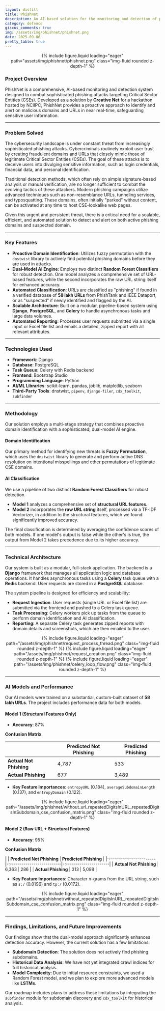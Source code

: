 ```yaml
---
layout: distill
title: PhishNet
description: An AI-based solution for the monitoring and detection of phishing domains and URLs.
category: defence
giscus_comments: true
img: /assets/img/phishnet/phishnet.png
date: 2025-09-06
pretty_table: true
---
```


<center>
{% include figure.liquid loading="eager" path="assets/img/phishnet/phishnet.png" class="img-fluid rounded z-depth-1" %}
</center>

### Project Overview

PhishNet is a comprehensive, AI-based monitoring and detection system designed to combat sophisticated phishing attacks targeting Critical Sector Entities (CSEs). Developed as a solution by **Creative Net** for a hackathon hosted by NCIIPC, PhishNet provides a proactive approach to identify and alert on malicious domains and URLs in near real-time, safeguarding sensitive user information.

---

### Problem Solved

The cybersecurity landscape is under constant threat from increasingly sophisticated phishing attacks. Cybercriminals routinely exploit user trust by creating fraudulent domains and URLs that closely mimic those of legitimate Critical Sector Entities (CSEs). The goal of these attacks is to deceive users into divulging sensitive information, such as login credentials, financial data, and personal identification.

Traditional detection methods, which often rely on simple signature-based analysis or manual verification, are no longer sufficient to combat the evolving tactics of these attackers. Modern phishing campaigns utilize advanced techniques such as non-resemblance URLs, tunneling services, and typosquatting. These domains, often initially "parked" without content, can be activated at any time to host CSE-lookalike web pages.

Given this urgent and persistent threat, there is a critical need for a scalable, efficient, and automated solution to detect and alert on both active phishing domains and suspected domain.

---

### Key Features

- **Proactive Domain Identification**: Utilizes fuzzy permutation with the `dnstwist` library to actively find potential phishing domains before they are used in attacks.
- **Dual-Model AI Engine**: Employs two distinct **Random Forest Classifiers** for robust detection. One model analyzes a comprehensive set of URL-based features, while the second incorporates the raw URL string itself for enhanced accuracy.
- **Automated Classification**: URLs are classified as "phishing" if found in a verified database of **58 lakh URLs** from PhishTank and IEEE Dataport, or as "suspected" if newly identified and flagged by the AI.
- **Scalable Architecture**: Built on a modular, pipeline-based system using **Django**, **PostgreSQL**, and **Celery** to handle asynchronous tasks and large data volumes.
- **Automated Reporting**: Processes user requests submitted via a single input or Excel file list and emails a detailed, zipped report with all relevant attributes.

---

### Technologies Used

- **Framework**: Django
- **Database**: PostgreSQL
- **Task Queue**: Celery with Redis backend
- **Frontend**: Bootstrap Studio
- **Programming Language**: Python
- **AI/ML Libraries**: scikit-learn, pandas, joblib, matplotlib, seaborn
- **Third-Party Tools**: dnstwist, `pipenv`, `django-filer`, `cdx_toolkit`, `subfinder`

---

### Methodology

Our solution employs a multi-stage strategy that combines proactive domain identification with a sophisticated, dual-model AI engine.

#### Domain Identification

Our primary method for identifying new threats is **Fuzzy Permutation**, which uses the `dnstwist` library to generate and perform active DNS resolution on intentional misspellings and other permutations of legitimate CSE domains.

#### AI Classification

We use a pipeline of two distinct **Random Forest Classifiers** for robust detection.

- **Model 1** analyzes a comprehensive set of **structural URL features**.
- **Model 2** incorporates the **raw URL string** itself, processed via a TF-IDF Vectorizer, in addition to the structural features, which we found significantly improved accuracy.

The final classification is determined by averaging the confidence scores of both models. If one model's output is false while the other's is true, the output from Model 2 takes precedence due to its higher accuracy.

---

### Technical Architecture

Our system is built as a modular, full-stack application. The backend is a **Django** framework that manages all application logic and database operations. It handles asynchronous tasks using a **Celery** task queue with a **Redis** backend. User requests are stored in a **PostgreSQL** database.

The system pipeline is designed for efficiency and scalability:

- **Request Ingestion**: User requests (single URL or Excel file list) are submitted via the frontend and pushed to a Celery task queue.
- **Task Processing**: Celery workers pick up tasks from the queue to perform domain identification and AI classification.
- **Reporting**: A separate Celery task generates zipped reports with domain details and screenshots, which are then emailed to the user.

<center>
{% include figure.liquid loading="eager" path="/assets/img/phishnet/request_process_thread.png" class="img-fluid rounded z-depth-1" %}
{% include figure.liquid loading="eager" path="/assets/img/phishnet/request_creation.png" class="img-fluid rounded z-depth-1" %}
{% include figure.liquid loading="eager" path="/assets/img/phishnet/celery_loop_flow.png" class="img-fluid rounded z-depth-1" %}
</center>

---

### AI Models and Performance

Our AI models were trained on a substantial, custom-built dataset of **58 lakh URLs**. The project includes performance data for both models.

#### Model 1 (Structural Features Only)

- **Accuracy**: 87%

**Confusion Matrix**

| | **Predicted Not Phishing** | **Predicted Phishing** |
| ----------------------- | --------------------------  | ---------------------- |
| **Actual Not Phishing** | 4,787 | 533 |
| **Actual Phishing** | 677 | 3,489 |

- **Key Feature Importances**: `entropyURL` (0.184), `averageSubdomainLength` (0.137), and `entropyDomain` (0.122).

<center>
{% include figure.liquid loading="eager" path="/assets/img/phishnet/without_url_repeatedDigitsInURL_repeatedDigitsInSubdomain_cse_confusion_matrix.png" class="img-fluid rounded z-depth-1" %}
</center>

#### Model 2 (Raw URL + Structural Features)

- **Accuracy**: 95%

**Confusion Matrix**

| | **Predicted Not Phishing** | **Predicted Phishing** |
|-:-----------------------|-:--------------------------|-:----------------------|
| **Actual Not Phishing** | 6,363 | 286 |
| **Actual Phishing** | 313 | 5,098 |

- **Key Feature Importances**: Character n-grams from the URL string, such as `s:/` (0.0196) and `tp:/` (0.0172).

<center>
{% include figure.liquid loading="eager" path="/assets/img/phishnet/without_repeatedDigitsInURL_repeatedDigitsInSubdomain_cse_confusion_matrix.png" class="img-fluid rounded z-depth-1" %}
</center>

---

### Findings, Limitations, and Future Improvements

Our findings show that the dual-model approach significantly enhances detection accuracy. However, the current solution has a few limitations:

- **Subdomain Detection**: The solution does not actively find phishing subdomains.
- **Historical Data Analysis**: We have not yet integrated crawl indices for full historical analysis.
- **Model Complexity**: Due to initial resource constraints, we used a Random Forest model, and we plan to explore more advanced models like **LSTMs**.

Our roadmap includes plans to address these limitations by integrating the `subfinder` module for subdomain discovery and `cdx_toolkit` for historical analysis.
